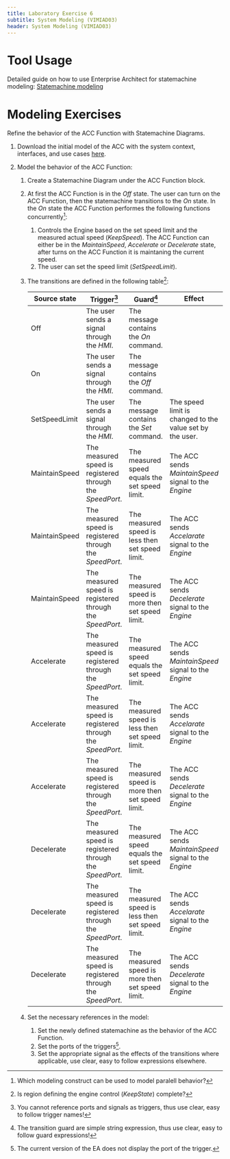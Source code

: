 ```yaml
---
title: Laboratory Exercise 6
subtitle: System Modeling (VIMIAD03)
header: System Modeling (VIMIAD03)
---
```


# Tool Usage

Detailed guide on how to use Enterprise Architect for statemachine modeling: [Statemachine modeling](https://ftsrg-rete.github.io/remo-lecture-notes/behavior-modeling-guide/#statemachine-modeling)

# Modeling Exercises

Refine the behavior of the ACC Function with Statemachine Diagrams.

1. Download the initial model of the ACC with the system context, interfaces, and use cases [here](https://github.com/ftsrg-rete/remo-lecture-notes/raw/refs/heads/master/docs/assets/Lab4-initial.qea).

1. Model the behavior of the ACC Function:
    1. Create a Statemachine Diagram under the ACC Function block.
    1. At first the ACC Function is in the _Off_ state. The user can turn on the ACC Function, then the statemachine transitions to the _On_ state. In the _On_ state the ACC Function performes the following functions concurrently[^1]:
        1. Controls the Engine based on the set speed limit and the measured actual speed (_KeepSpeed_). The ACC Function can either be in the _MaintainSpeed_, _Accelerate_ or _Decelerate_ state, after turns on the ACC Function it is maintaning the current speed.
        2. The user can set the speed limit (_SetSpeedLimit_).
    1. The transitions are defined in the following table[^2]:

        | Source state | Trigger[^3] | Guard[^4] | Effect | Target state |
        | ------------ | ------- | ----- | ------ | ------------ |
        | Off          | The user sends a signal through the _HMI_. | The message contains the _On_ command. | | On |
        | On | The user sends a signal through the _HMI_. | The message contains the _Off_ command. | | Off |
        | SetSpeedLimit | The user sends a signal through the _HMI_. | The message contains the _Set_ command. | The speed limit is changed to the value set by the user. | SetSpeedLimit |
        | MaintainSpeed | The measured speed is registered through the _SpeedPort_. | The measured speed equals the set speed limit. | The ACC sends _MaintainSpeed_ signal to the _Engine_ | MaintainSpeed |
        | MaintainSpeed | The measured speed is registered through the _SpeedPort_. | The measured speed is less then set speed limit. | The ACC sends _Accelarate_ signal to the _Engine_ | Accelerate |
        | MaintainSpeed | The measured speed is registered through the _SpeedPort_. | The measured speed is more then set speed limit. | The ACC sends _Decelerate_ signal to the _Engine_ | Decelerate |
        | Accelerate | The measured speed is registered through the _SpeedPort_. | The measured speed equals the set speed limit. | The ACC sends _MaintainSpeed_ signal to the _Engine_ | MaintainSpeed |
        | Accelerate | The measured speed is registered through the _SpeedPort_. | The measured speed is less then set speed limit. | The ACC sends _Accelarate_ signal to the _Engine_ | Accelerate |
        | Accelerate | The measured speed is registered through the _SpeedPort_. | The measured speed is more then set speed limit. | The ACC sends _Decelerate_ signal to the _Engine_ | Decelerate |
        | Decelerate | The measured speed is registered through the _SpeedPort_. | The measured speed equals the set speed limit. | The ACC sends _MaintainSpeed_ signal to the _Engine_ | MaintainSpeed |
        | Decelerate | The measured speed is registered through the _SpeedPort_. | The measured speed is less then set speed limit. | The ACC sends _Accelarate_ signal to the _Engine_ | Accelerate |
        | Decelerate | The measured speed is registered through the _SpeedPort_. | The measured speed is more then set speed limit. | The ACC sends _Decelerate_ signal to the _Engine_ | Decelerate |

    1. Set the necessary references in the model:
        1. Set the newly defined statemachine as the behavior of the ACC Function.
        1. Set the ports of the triggers[^5].
        1. Set the appropriate signal as the effects of the transitions where applicable, use clear, easy to follow expressions elsewhere.

[^1]: Which modeling construct can be used to model paralell behavior?
[^2]: Is region defining the engine control (_KeepState_) complete?
[^3]: You cannot reference ports and signals as triggers, thus use clear, easy to follow trigger names!
[^4]: The transition guard are simple string expression, thus use clear, easy to follow guard expressions!
[^5]: The current version of the EA does not display the port of the trigger.
